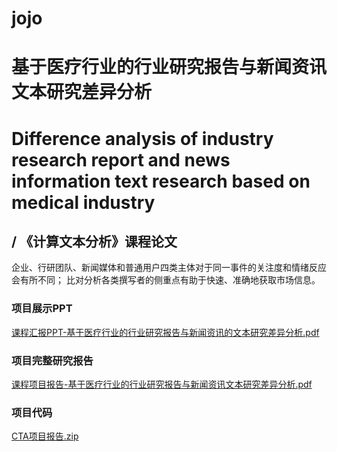# jojo
# 基于医疗行业的行业研究报告与新闻资讯文本研究差异分析
# Difference analysis of industry research report and news information text research based on medical industry
/ 《计算文本分析》课程论文
---
企业、行研团队、新闻媒体和普通用户四类主体对于同一事件的关注度和情绪反应会有所不同；
比对分析各类撰写者的侧重点有助于快速、准确地获取市场信息。

### 项目展示PPT
[课程汇报PPT-基于医疗行业的行业研究报告与新闻资讯的文本研究差异分析.pdf](https://github.com/glory-unbeaten/jojo/files/12083039/PPT-._.%2B.pdf)

### 项目完整研究报告
[课程项目报告-基于医疗行业的行业研究报告与新闻资讯文本研究差异分析.pdf](https://github.com/glory-unbeaten/jojo/files/12083033/-._.%2B.pdf)

### 项目代码
[CTA项目报告.zip](https://github.com/glory-unbeaten/jojo/files/12083134/CTA.zip)
